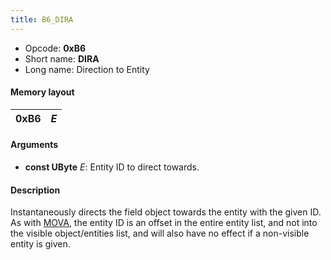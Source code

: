 ```yaml
---
title: B6_DIRA
---
```


- Opcode: **0xB6**
- Short name: **DIRA**
- Long name: Direction to Entity

#### Memory layout

| 0xB6 | *E* |
|------|-----|

#### Arguments

- **const UByte** *E*: Entity ID to direct towards.

#### Description

Instantaneously directs the field object towards the entity with the given ID. As with [MOVA](AA_MOVA), the entity ID is an offset in the entire entity list, and not into the visible object/entities list, and will also have no effect if a non-visible entity is given.
